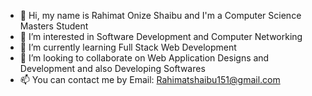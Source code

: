 - 👋 Hi, my name is Rahimat Onize Shaibu and I'm a Computer Science Masters Student
- 👀 I’m interested in Software Development and Computer Networking
- 🌱 I’m currently learning Full Stack Web Development
- 💞️ I’m looking to collaborate on Web Application Designs and Development and also Developing Softwares
- 📫 You can contact me by Email: Rahimatshaibu151@gmail.com

<!---
Rahimat151/Rahimat151 is a ✨ special ✨ repository because its `README.md` (this file) appears on your GitHub profile.
You can click the Preview link to take a look at your changes.
--->
